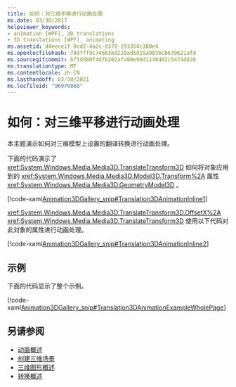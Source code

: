 ```yaml
---
title: 如何：对三维平移进行动画处理
ms.date: 03/30/2017
helpviewer_keywords:
- animation [WPF], 3D translations
- 3D translations [WPF], animating
ms.assetid: d4eece1f-0cd2-4a2c-8370-293354c380e4
ms.openlocfilehash: 7d4fff9c74663bd220ad5d15a983bcb639621afd
ms.sourcegitcommit: bf5dd80f4d7b202afa90e90d1148402c5474d826
ms.translationtype: MT
ms.contentlocale: zh-CN
ms.lasthandoff: 03/30/2021
ms.locfileid: "96970868"
---
```

# <a name="how-to-animate-3d-translations"></a>如何：对三维平移进行动画处理
本主题演示如何对三维模型上设置的翻译转换进行动画处理。  
  
 下面的代码演示了 <xref:System.Windows.Media.Media3D.TranslateTransform3D> 如何将对象应用到的 <xref:System.Windows.Media.Media3D.Model3D.Transform%2A> 属性 <xref:System.Windows.Media.Media3D.GeometryModel3D> 。  
  
 [!code-xaml[Animation3DGallery_snip#Translation3DAnimationInline1](~/samples/snippets/csharp/VS_Snippets_Wpf/Animation3DGallery_snip/CS/Translation3DAnimationExample.xaml#translation3danimationinline1)]  
  
 <xref:System.Windows.Media.Media3D.TranslateTransform3D.OffsetX%2A> <xref:System.Windows.Media.Media3D.TranslateTransform3D> 使用以下代码对此对象的属性进行动画处理。  
  
 [!code-xaml[Animation3DGallery_snip#Translation3DAnimationInline2](~/samples/snippets/csharp/VS_Snippets_Wpf/Animation3DGallery_snip/CS/Translation3DAnimationExample.xaml#translation3danimationinline2)]  
  
## <a name="example"></a>示例  
 下面的代码显示了整个示例。  
  
 [!code-xaml[Animation3DGallery_snip#Translation3DAnimationExampleWholePage](~/samples/snippets/csharp/VS_Snippets_Wpf/Animation3DGallery_snip/CS/Translation3DAnimationExample.xaml#translation3danimationexamplewholepage)]  
  
## <a name="see-also"></a>另请参阅

- [动画概述](animation-overview.md)
- [创建三维场景](how-to-create-a-3-d-scene.md)
- [三维图形概述](3-d-graphics-overview.md)
- [转换概述](transforms-overview.md)
